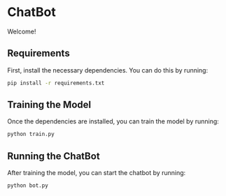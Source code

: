 # ChatBot 

Welcome!

## Requirements

First, install the necessary dependencies. You can do this by running:

```bash
pip install -r requirements.txt
``` 

## Training the Model

Once the dependencies are installed, you can train the model by running:

```bash
python train.py
``` 

## Running the ChatBot

After training the model, you can start the chatbot by running:
```bash
python bot.py
``` 


